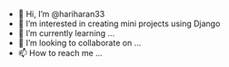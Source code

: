 - 👋 Hi, I’m @hariharan33
- 👀 I’m interested in creating mini projects using Django
- 🌱 I’m currently learning ...
- 💞️ I’m looking to collaborate on ...
- 📫 How to reach me ...

<!---
hariharan33/hariharan33 is a ✨ special ✨ repository because its `README.md` (this file) appears on your GitHub profile.
You can click the Preview link to take a look at your changes.
--->
